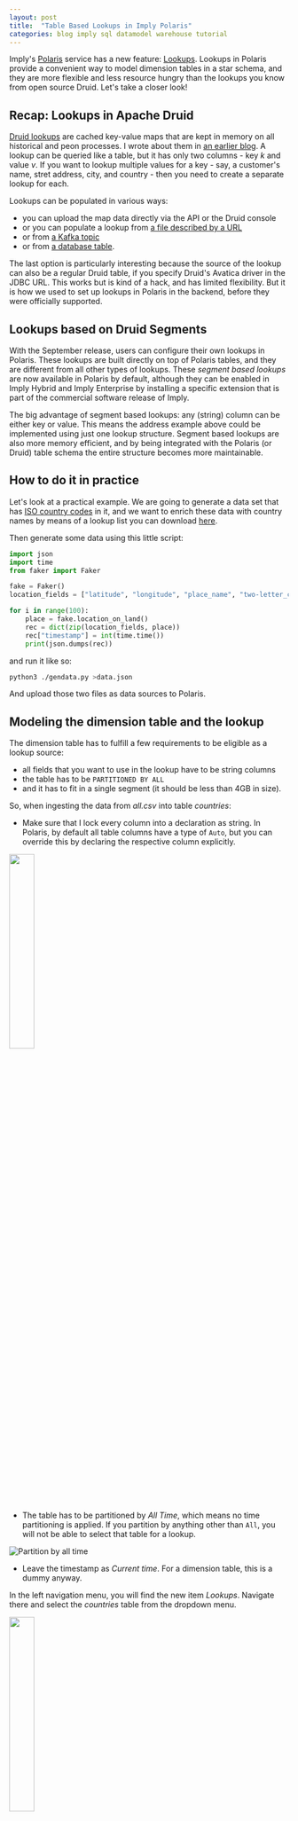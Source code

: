 ```yaml
---
layout: post
title:  "Table Based Lookups in Imply Polaris"
categories: blog imply sql datamodel warehouse tutorial
---
```


Imply's [Polaris](https://imply.io/imply-fully-managed-dbaas-polaris/) service has a new feature: [Lookups](https://docs.imply.io/polaris/lookups/). Lookups in Polaris provide a convenient way to model dimension tables in a star schema, and they are more flexible and less resource hungry than the lookups you know from open source Druid. Let's take a closer look!

## Recap: Lookups in Apache Druid

[Druid lookups](https://druid.apache.org/docs/latest/querying/lookups) are cached key-value maps that are kept in memory on all historical and peon processes. I wrote about them in [an earlier blog](/2021/10/14/druid-data-modeling-special-lookups-and-multi-value-dimensions/). A lookup can be queried like a table, but it has only two columns - key _k_ and value _v_. If you want to lookup multiple values for a key - say, a customer's name, stret address, city, and country - then you need to create a separate lookup for each.

Lookups can be populated in various ways: 

- you can upload the map data directly via the API or the Druid console
- or you can populate a lookup from [a file described by a URL](https://druid.apache.org/docs/latest/querying/lookups-cached-global#uri-lookup)
- or from [a Kafka topic](https://druid.apache.org/docs/latest/querying/kafka-extraction-namespace) 
- or from [a database table](https://druid.apache.org/docs/latest/querying/lookups-cached-global#jdbc-lookup).

The last option is particularly interesting because the source of the lookup can also be a regular Druid table, if you specify Druid's Avatica driver in the JDBC URL. This works but is kind of a hack, and has limited flexibility. But it is how we used to set up lookups in Polaris in the backend, before they were officially supported.

## Lookups based on Druid Segments

With the September release, users can configure their own lookups in Polaris. These lookups are built directly on top of Polaris tables, and they are different from all other types of lookups. These _segment based lookups_ are now available in Polaris by default, although they can be enabled in Imply Hybrid and Imply Enterprise by installing a specific extension that is part of the commercial software release of Imply.

The big advantage of segment based lookups: any (string) column can be either key or value. This means the address example above could be implemented using just one lookup structure. Segment based lookups are also more memory efficient, and by being integrated with the Polaris (or Druid) table schema the entire structure becomes more maintainable.

## How to do it in practice

Let's look at a practical example. We are going to generate a data set that has [ISO country codes](https://en.wikipedia.org/wiki/ISO_3166-1) in it, and we want to enrich these data with country names by means of a lookup list you can download [here](https://raw.githubusercontent.com/lukes/ISO-3166-Countries-with-Regional-Codes/refs/heads/master/all/all.csv).

Then generate some data using this little script:

```python
import json
import time
from faker import Faker

fake = Faker()
location_fields = ["latitude", "longitude", "place_name", "two-letter_country_code", "timezone"]

for i in range(100):
    place = fake.location_on_land()
    rec = dict(zip(location_fields, place))
    rec["timestamp"] = int(time.time())
    print(json.dumps(rec))
```

and run it like so:

```bash
python3 ./gendata.py >data.json
```

And upload those two files as data sources to Polaris.

## Modeling the dimension table and the lookup

The dimension table has to fulfill a few requirements to be eligible as a lookup source:

- all fields that you want to use in the lookup have to be string columns
- the table has to be `PARTITIONED BY ALL`
- and it has to fit in a single segment (it should be less than 4GB in size).

So, when ingesting the data from _all.csv_ into table _countries_:

- Make sure that I lock every column into a declaration as string. In Polaris, by default all table columns have a type of `Auto`, but you can override this by declaring the respective column explicitly.

<img src="/assets/2024-10-06-01-string-columns.png" width="30%" />

- The table has to be partitioned by _All Time_, which means no time partitioning is applied. If you partition by anything other than `All`, you will not be able to select that table for a lookup. 

![Partition by all time](/assets/2024-10-06-02-partitioning.png)

- Leave the timestamp as _Current time_. For a dimension table, this is a dummy anyway.

In the left navigation menu, you will find the new item _Lookups_. Navigate there and select the _countries_ table from the dropdown menu. 

<img src="/assets/2024-10-06-03-create-lookup.png" width="30%" />

That's the entire configuration!

## Modeling the fact table

The fact table is a regular Polaris table. Just make sure the (foreign) key column (the one you want to apply the lookup to) is a string too or else you will need a cast in the lookup. Polaris expects the key and value fields both to be strings, otherwise the `LOOKUP` call fails.

## How to query data using lookups

Compared to regular Druid lookups, the syntax has been extended. In addition to the lookup name, you specify the key and value columns in square brackets using the syntax `LOOKUP(..., 'lookup_name[key_column][value_column]')`. For the example table, this query will do nicely:

```sql
SELECT 
  __time,
  "two-letter_country_code",
  LOOKUP("two-letter_country_code", 'lookup_countries[alpha-2][name]')
FROM data_loc
```

You can run this in Polaris's SQL workbench:

![SQL Workbench](/assets/2024-10-06-04-sql-workbench.png)

## How to visualize lookup data in Pivot

When creating a datacube in Polaris, use the `LOOKUP(..., 'lookup_name[key_column][value_column]')` syntax in dimension definitions. Don't forget the `t.` prefix to refer to the main table:

![Dimension definition](/assets/2024-10-06-05-create-dimension.png)

Side note: unlike a regular Kimball model, you can also model measures by _aggregating_ over a LOOKUP expression. You will, however, have to store the measure data as strings and cast them to numbers in the final aggregation expression.

And with that, you can use the lookup values in any visualization:

![Visualization](/assets/2024-10-06-06-visualization.png)

## Conclusion

- Polaris (and the commercial releases of Imply) offer a new flavor of lookups based on single segment tables.
- In segment based lookups, any column can be a key or a value.
- This is very convenient for star schema-style dimension tables.
